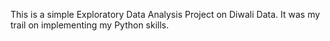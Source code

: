 This is a simple Exploratory Data Analysis Project on Diwali Data. It was my trail on implementing my Python skills. 
